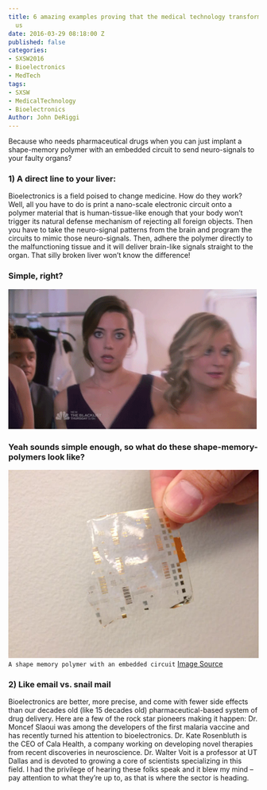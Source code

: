 ```yaml
---
title: 6 amazing examples proving that the medical technology transformation is upon
  us
date: 2016-03-29 08:18:00 Z
published: false
categories:
- SXSW2016
- Bioelectronics
- MedTech
tags:
- SXSW
- MedicalTechnology
- Bioelectronics
Author: John DeRiggi
---
```


Because who needs pharmaceutical drugs when you can just implant a shape-memory polymer with an embedded circuit to send neuro-signals to your faulty organs?

### 1) A direct line to your liver:
Bioelectronics is a field poised to change medicine. How do they work? Well, all you have to do is print a nano-scale electronic circuit onto a polymer material that is human-tissue-like enough that your body won’t trigger its natural defense mechanism of rejecting all foreign objects. Then you have to take the neuro-signal patterns from the brain and program the circuits to mimic those neuro-signals. Then, adhere the polymer directly to the malfunctioning tissue and it will deliver brain-like signals straight to the organ. That silly broken liver won’t know the difference!

### Simple, right?
![aubreyplaza.gif](/uploads/aubreyplaza.gif)

<!--more-->

### Yeah sounds simple enough, so what do these shape-memory-polymers look like?

![shpmemoryplymer2.jpg](/uploads/shpmemoryplymer2.jpg)
```A shape memory polymer with an embedded circuit```
[Image Source](http://www.qmed.com/mpmn/medtechpulse/how-shape-memory-polymer-could-drive-medical-device-innovation)

### 2)	Like email vs. snail mail
Bioelectronics are better, more precise, and come with fewer side effects than our decades old (like 15 decades old) pharmaceutical-based system of drug delivery. Here are a few of the rock star pioneers making it happen: Dr. Moncef Slaoui was among the developers of the first malaria vaccine and has recently turned his attention to bioelectronics. Dr. Kate Rosenbluth is the CEO of Cala Health, a company working on developing novel therapies from recent discoveries in neuroscience. Dr. Walter Voit is a professor at UT Dallas and is devoted to growing a core of scientists specializing in this field.  I had the privilege of hearing these folks speak and it blew my mind – pay attention to what they’re up to, as that is where the sector is heading.